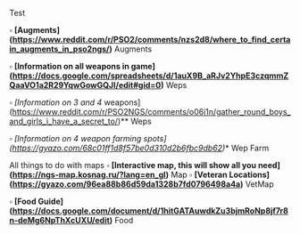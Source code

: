 Test

:white_small_square: **[Augments] (https://www.reddit.com/r/PSO2/comments/nzs2d8/where_to_find_certain_augments_in_pso2ngs/)** Augments

:white_small_square: **[Information on all weapons in game] (https://docs.google.com/spreadsheets/d/1auX9B_aRJv2YhpE3czqmmZQaaVO1a2R29YqwGowGQJI/edit#gid=0)** Weps

:white_small_square: **[Information on 3* and 4* weapons] (https://www.reddit.com/r/PSO2NGS/comments/o06i1n/gather_round_boys_and_girls_i_have_a_secret_to/)** Weps

:white_small_square: **[Information on 4* weapon farming spots] (https://gyazo.com/68c01ff1d8f57be0d310d2b6fbc9db62)** Wep Farm

All things to do with maps
:white_small_square: **[Interactive map, this will show all you need] (https://ngs-map.kosnag.ru/?lang=en_gl)** Map
:white_small_square: **[Veteran Locations] (https://gyazo.com/96ea88b86d59da1328b7fd0796498a4a)** VetMap

:white_small_square: **[Food Guide] (https://docs.google.com/document/d/1hitGATAuwdkZu3bjmRoNp8jf7r8n-deMg6NpThXcUXU/edit)** Food
